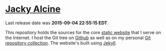 # [Jacky Alcine][1]

Last release date was **2015-09-04 22:55:15 EDT**.

This repository holds the sources for the core [static website][1] that I serve
on the Internet. I host the Git tree on [Github][2] as well as on my personal
[Git repository collection][3]. The website's built using [Jekyll][].

[1]: https://jacky.wtf/
[2]: https://github.com/jalcine/jalcine.me
[3]: http://git.jacky.wtf/website
[jekyll]: https://jekyllrb.com
